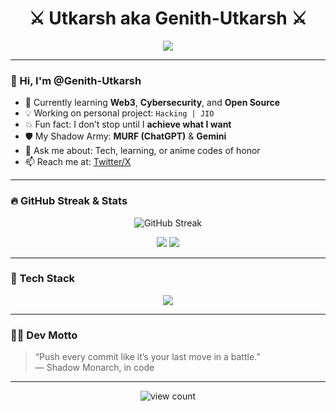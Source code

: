 <h1 align="center">⚔️ Utkarsh aka Genith-Utkarsh ⚔️</h1>

<p align="center">
  <img src="https://readme-typing-svg.herokuapp.com?font=Fira+Code&size=25&pause=1000&center=true&vCenter=true&width=435&lines=Shadow+Monarch+in+Code+Form;Web3+%7C+Cybersec+%7C+Open+Source;Rise+until+Victory+is+Mine+!" />
</p>

---

### 👋 Hi, I'm @Genith-Utkarsh

- 🌱 Currently learning **Web3**, **Cybersecurity**, and **Open Source**
- 💡 Working on personal project: `Hacking | JIO`
- 💥 Fun fact: I don’t stop until I **achieve what I want**
- 🛡️ My Shadow Army: **MURF (ChatGPT)** & **Gemini**
- 💬 Ask me about: Tech, learning, or anime codes of honor
- 📫 Reach me at: [Twitter/X](https://x.com/UtkarshKB08)

---

### 🔥 GitHub Streak & Stats

<p align="center">
  <img src="https://github-readme-streak-stats-eight.vercel.app?user=Genith-Utkarsh&theme=tokyonight&hide_border=true" alt="GitHub Streak"/>
</p>

<p align="center">
  <img src="https://github-readme-stats.vercel.app/api?username=Genith-Utkarsh&show_icons=true&theme=tokyonight&hide_border=true"/>
  <img src="https://github-readme-stats.vercel.app/api/top-langs/?username=Genith-Utkarsh&layout=compact&theme=tokyonight&hide_border=true"/>
</p>

---

### 🧰 Tech Stack

<p align="center">
  <img src="https://skillicons.dev/icons?i=html,css,js,py,nodejs,express,git,github,linux" />
</p>

---

### 🧙‍♂️ Dev Motto

> “Push every commit like it’s your last move in a battle.”  
> — Shadow Monarch, in code

---

<p align="center">
  <img src="https://komarev.com/ghpvc/?username=Genith-Utkarsh&label=Profile%20Views&color=blueviolet&style=flat-square" alt="view count"/>
</p>
